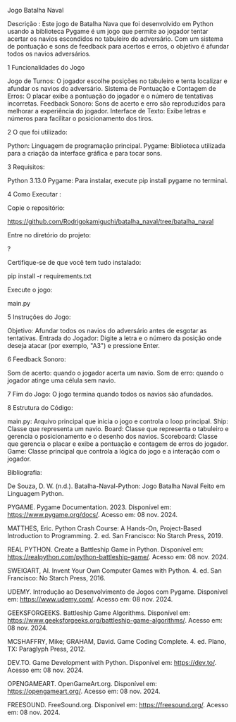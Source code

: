 Jogo Batalha Naval

Descrição : Este jogo de Batalha Nava que foi desenvolvido em Python usando a biblioteca Pygame é um jogo que permite ao jogador tentar acertar os navios escondidos no tabuleiro do adversário. Com um sistema de pontuação e sons de feedback para acertos e erros, o objetivo é afundar todos os navios adversários.

1 Funcionalidades do Jogo

Jogo de Turnos: O jogador escolhe posições no tabuleiro e tenta localizar e afundar os navios do adversário.
Sistema de Pontuação e Contagem de Erros: O placar exibe a pontuação do jogador e o número de tentativas incorretas.
Feedback Sonoro: Sons de acerto e erro são reproduzidos para melhorar a experiência do jogador.
Interface de Texto: Exibe letras e números para facilitar o posicionamento dos tiros.

2 O que foi utilizado:

Python: Linguagem de programação principal.
Pygame: Biblioteca utilizada para a criação da interface gráfica e para tocar sons.

3 Requisitos:

Python 3.13.0
Pygame: Para instalar, execute pip install pygame no terminal.

4 Como Executar :

Copie o repositório:

https://github.com/Rodrigokamiguchi/batalha_naval/tree/batalha_naval

Entre no diretório do projeto:

?

Certifique-se de que você tem tudo instalado:

pip install -r requirements.txt

Execute o jogo:

main.py

5 Instruções do Jogo:

Objetivo: Afundar todos os navios do adversário antes de esgotar as tentativas.
Entrada do Jogador: Digite a letra e o número da posição onde deseja atacar (por exemplo, "A3") e pressione Enter.

6 Feedback Sonoro:

Som de acerto: quando o jogador acerta um navio.
Som de erro: quando o jogador atinge uma célula sem navio.

7 Fim do Jogo: O jogo termina quando todos os navios são afundados.

8 Estrutura do Código:

main.py: Arquivo principal que inicia o jogo e controla o loop principal.
Ship: Classe que representa um navio.
Board: Classe que representa o tabuleiro e gerencia o posicionamento e o desenho dos navios.
Scoreboard: Classe que gerencia o placar e exibe a pontuação e contagem de erros do jogador.
Game: Classe principal que controla a lógica do jogo e a interação com o jogador.


Bibliografia:

De Souza, D. W. (n.d.). Batalha-Naval-Python: Jogo Batalha Naval Feito em Linguagem Python.

PYGAME. Pygame Documentation. 2023. Disponível em: https://www.pygame.org/docs/. Acesso em: 08 nov. 2024.

MATTHES, Eric. Python Crash Course: A Hands-On, Project-Based Introduction to Programming. 2. ed. San Francisco: No Starch Press, 2019.

REAL PYTHON. Create a Battleship Game in Python. Disponível em: https://realpython.com/python-battleship-game/. Acesso em: 08 nov. 2024.

SWEIGART, Al. Invent Your Own Computer Games with Python. 4. ed. San Francisco: No Starch Press, 2016.

UDEMY. Introdução ao Desenvolvimento de Jogos com Pygame. Disponível em: https://www.udemy.com/. Acesso em: 08 nov. 2024.

GEEKSFORGEEKS. Battleship Game Algorithms. Disponível em: https://www.geeksforgeeks.org/battleship-game-algorithms/. Acesso em: 08 nov. 2024.

MCSHAFFRY, Mike; GRAHAM, David. Game Coding Complete. 4. ed. Plano, TX: Paraglyph Press, 2012.

DEV.TO. Game Development with Python. Disponível em: https://dev.to/. Acesso em: 08 nov. 2024.

OPENGAMEART. OpenGameArt.org. Disponível em: https://opengameart.org/. Acesso em: 08 nov. 2024.

FREESOUND. FreeSound.org. Disponível em: https://freesound.org/. Acesso em: 08 nov. 2024.
